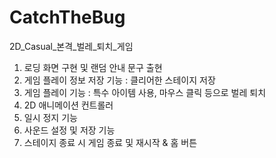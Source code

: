 # CatchTheBug
2D_Casual_본격_벌레_퇴치_게임
1. 로딩 화면 구현 및 랜덤 안내 문구 출현
2. 게임 플레이 정보 저장 기능 : 클리어한 스테이지 저장
3. 게임 플레이 기능 : 특수 아이템 사용, 마우스 클릭 등으로 벌레 퇴치
4. 2D 애니메이션 컨트롤러
5. 일시 정지 기능
6. 사운드 설정 및 저장 기능
7. 스테이지 종료 시 게임 종료 및 재시작 & 홈 버튼
